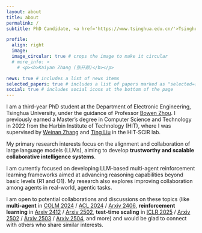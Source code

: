 ```yaml
---
layout: about
title: about
permalink: /
subtitle: PhD Candidate, <a href='https://www.tsinghua.edu.cn/'>Tsinghua University</a>

profile:
  align: right
  image: 
  image_circular: true # crops the image to make it circular
  # more_info: >
    # <p><b>Kaiyan Zhang (张开颜)</b></p>

news: true # includes a list of news items
selected_papers: true # includes a list of papers marked as "selected={true}"
social: true # includes social icons at the bottom of the page
---
```


I am a third-year PhD student at the Department of Electronic Engineering, Tsinghua University, under the guidance of Professor [Bowen Zhou](https://scholar.google.com/citations?hl=zh-CN&user=h3Nsz6YAAAAJ&view_op=list_works&sortby=pubdate). I previously earned a Master’s degree in Computer Science and Technology in 2022 from the Harbin Institute of Technology (HIT), where I was supervised by [Weinan Zhang](https://scholar.google.com/citations?user=DBLdEf4AAAAJ&hl=zh-CN) and [Ting Liu](https://scholar.google.com/citations?user=zyMJ1V0AAAAJ&hl=en) in the HIT-SCIR lab.

My primary research interests focus on the alignment and collaboration of large language models (LLMs), aiming to develop **trustworthy and scalable collaborative intelligence systems**.

I am currently focused on developing LLM-based multi-agent reinforcement learning frameworks aimed at advancing reasoning capabilities beyond basic levels (R1 and O1). My research also explores improving collaboration among agents in real-world, agentic tasks.

I am open to potential collaborations and discussions on these topics (like **multi-agent** in [COLM 2024](https://arxiv.org/pdf/2407.08940) / [ACL 2024](https://arxiv.org/pdf/2403.03129) / [Arxiv 2406](https://arxiv.org/pdf/2406.12295), **reinforcement learning** in [Arxiv 2412](https://arxiv.org/pdf/2412.01981) / [Arxiv 2502](https://arxiv.org/pdf/2502.01456), **test-time scaling** in [ICLR 2025](https://openreview.net/forum?id=fGIqGfmgkW) / [Arxiv 2502](https://arxiv.org/pdf/2502.06703?) / [Arxiv 2503](https://arxiv.org/pdf/2503.18942) / [Arxiv 2504](https://arxiv.org/pdf/2504.00891), and more) and would be glad to connect with others who share similar interests.